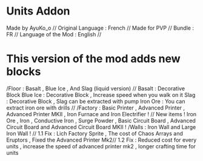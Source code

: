 # Units Addon
Made by AyuKo_o // 
Original Language : French //
 Made for PVP // 
 Bundle : FR // 
 Language of the Mod : English //
  # This version of the mod adds new blocks 
  /Floor : Basalt , Blue Ice , And Slag (liquid version) //
   Basalt : Decorative Block 
   Blue Ice : Decorative Block , Increase speed when you walk on it 
   Slag : Decorative Block , Slag can be extracted with pump 
   Iron Ore : You can extract iron ore with drills //
   /Factory : Basic Printer , Advanced Printer , Advanced Printer MKII , Iron Furnace and Iron Electrifier ! 
   // New items ! Iron Ore , Iron , Conductive Iron , Surge Powder , Basic Circuit Board , Advanced Circuit Board and Advanced Circuit Board MKII !
   /Walls : Iron Wall and Large Iron Wall ! //
1.1 Fix : Lich Factory Sprite , The cost of Chaos Arrays and Eruptors , Fixed the Advanced Printer Mk2//
1.2 Fix : Reduced cost for every units , increase the speed of advanced printer mk2 , longer crafting time for units
